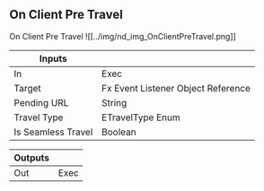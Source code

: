 ## On Client Pre Travel
On Client Pre Travel
![[../img/nd_img_OnClientPreTravel.png]]

|Inputs||
|--|--|
| In | Exec |
| Target | Fx Event Listener Object Reference |
| Pending URL | String |
| Travel Type | ETravelType Enum |
| Is Seamless Travel | Boolean |

|Outputs||
|--|--|
| Out | Exec |

